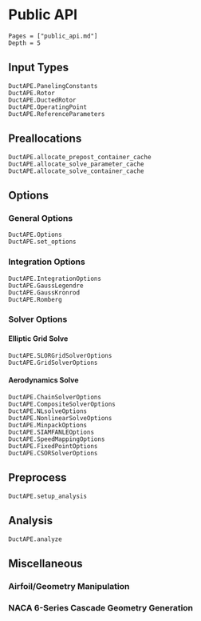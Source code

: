 # Public API

```@contents
Pages = ["public_api.md"]
Depth = 5
```

## Input Types
```@docs
DuctAPE.PanelingConstants
DuctAPE.Rotor
DuctAPE.DuctedRotor
DuctAPE.OperatingPoint
DuctAPE.ReferenceParameters
```

## Preallocations
```@docs
DuctAPE.allocate_prepost_container_cache
DuctAPE.allocate_solve_parameter_cache
DuctAPE.allocate_solve_container_cache
```

## Options

### General Options
```@docs
DuctAPE.Options
DuctAPE.set_options
```

### Integration Options
```@docs
DuctAPE.IntegrationOptions
DuctAPE.GaussLegendre
DuctAPE.GaussKronrod
DuctAPE.Romberg
```

### Solver Options

#### Elliptic Grid Solve
```@docs
DuctAPE.SLORGridSolverOptions
DuctAPE.GridSolverOptions
```

#### Aerodynamics Solve
```@docs
DuctAPE.ChainSolverOptions
DuctAPE.CompositeSolverOptions
DuctAPE.NLsolveOptions
DuctAPE.NonlinearSolveOptions
DuctAPE.MinpackOptions
DuctAPE.SIAMFANLEOptions
DuctAPE.SpeedMappingOptions
DuctAPE.FixedPointOptions
DuctAPE.CSORSolverOptions
```
## Preprocess

```@docs
DuctAPE.setup_analysis
```

## Analysis
```@docs
DuctAPE.analyze
```

## Miscellaneous

### Airfoil/Geometry Manipulation

### NACA 6-Series Cascade Geometry Generation

